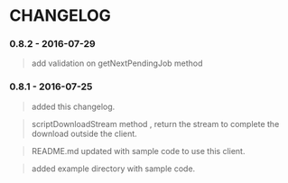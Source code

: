 # CHANGELOG

### 0.8.2 - 2016-07-29

> add validation on getNextPendingJob method

### 0.8.1 - 2016-07-25

> added this changelog.    

> scriptDownloadStream method , return the stream to complete the download outside the client.    

> README.md updated with sample code to use this client.    

> added example directory with sample code.    


